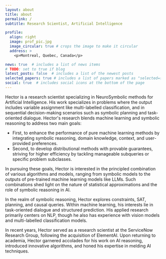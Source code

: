 ```yaml
---
layout: about
title: about
permalink: /
subtitle: Research Scientist, Artificial Intelligence

profile:
  align: right
  image: prof_pic.jpg
  image_circular: true # crops the image to make it circular
  address: >
    <p>Montreal, Quebec, Canada</p>

news: true  # includes a list of news items
# TODO: set to true if blog
latest_posts: false  # includes a list of the newest posts
selected_papers: true # includes a list of papers marked as "selected={true}"
social: true  # includes social icons at the bottom of the page
---
```


Hector is a research scientist specializing in NeuroSymbolic methods for Artificial Intelligence. His work specializes in problems where the output includes variable assignment like multi-labelled classification, and in sequential decision-making scenarios such as symbolic planning and task-oriented dialogue. Hector's research blends machine learning and symbolic reasoning to address two main goals:

- First, to enhance the performance of pure machine learning methods by integrating symbolic reasoning, domain knowledge, context, and user-provided preferences.
- Second, to develop distributional methods with provable guarantees, striving for higher efficiency by tackling manageable subqueries or specific problem subclasses.

In pursuing these goals, Hector is interested in the principled combination of various algorithms and models, ranging from symbolic models to the outputs of pre-trained machine learning models like LLMs. Such combinations shed light on the nature of statistical approximations and the role of symbolic reasoning in AI.

In the realm of symbolic reasoning, Hector explores constraints, SAT, planning, and causal queries. Within machine learning, his interests lie in task-oriented dialogue and structured prediction. His applied research primarily centers on NLP, though he also has experience with vision models and multi-labelled classification models.

In recent years, Hector served as a research scientist at the ServiceNow Research Group, following the acquisition of ElementAI. Upon returning to academia, Hector garnered accolades for his work on AI reasoning, introduced innovative algorithms, and honed his expertise in melding AI techniques.
